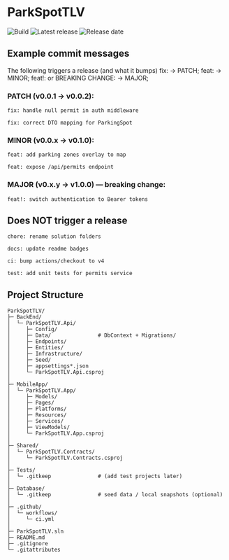 ﻿# ParkSpotTLV
<!-- Status & releases -->
![Build](https://img.shields.io/github/actions/workflow/status/gwchar2/ParkSpotTLV-Demo/ci.yml?branch=master&label=Build%20%2B%20Tests)
![Latest release](https://img.shields.io/github/v/release/gwchar2/ParkSpotTLV-Demo?display_name=tag&sort=semver)
![Release date](https://img.shields.io/github/release-date/gwchar2/ParkSpotTLV-Demo)


## Example commit messages
The following triggers a release (and what it bumps)
fix: → PATCH; 
feat: → MINOR; 
feat!: or BREAKING CHANGE: → MAJOR;

### PATCH (v0.0.1 → v0.0.2):

```fix: handle null permit in auth middleware```

```fix: correct DTO mapping for ParkingSpot```

### MINOR (v0.0.x → v0.1.0):

```feat: add parking zones overlay to map```

```feat: expose /api/permits endpoint```

### MAJOR (v0.x.y → v1.0.0) — breaking change:

```feat!: switch authentication to Bearer tokens```

## Does NOT trigger a release

```chore: rename solution folders```

```docs: update readme badges```

```ci: bump actions/checkout to v4```

```test: add unit tests for permits service```


## Project Structure
```
ParkSpotTLV/
├─ BackEnd/
│  └─ ParkSpotTLV.Api/
│     ├─ Config/
│     ├─ Data/               # DbContext + Migrations/
│     ├─ Endpoints/
│     ├─ Entities/
│     ├─ Infrastructure/
│     ├─ Seed/
│     ├─ appsettings*.json
│     └─ ParkSpotTLV.Api.csproj
│
├─ MobileApp/
│  └─ ParkSpotTLV.App/
│     ├─ Models/
│     ├─ Pages/
│     ├─ Platforms/
│     ├─ Resources/
│     ├─ Services/
│     ├─ ViewModels/
│     └─ ParkSpotTLV.App.csproj
│
├─ Shared/
│  └─ ParkSpotTLV.Contracts/
│     └─ ParkSpotTLV.Contracts.csproj
│
├─ Tests/
│  └─ .gitkeep               # (add test projects later)
│
├─ Database/
│  └─ .gitkeep               # seed data / local snapshots (optional)
│
├─ .github/
│  └─ workflows/
│     └─ ci.yml
│
├─ ParkSpotTLV.sln
├─ README.md
├─ .gitignore
└─ .gitattributes
```